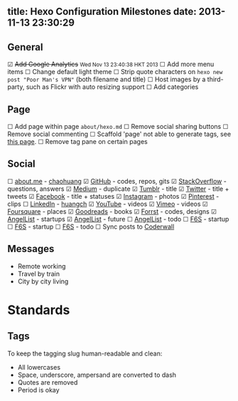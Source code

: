 title: Hexo Configuration Milestones
date: 2013-11-13 23:30:29
---

General
-------

☑ ~~Add Google Analytics~~ <small>Wed Nov 13 23:40:38 HKT 2013</small>
☐ Add more menu items
☐ Change default light theme
☐ Strip quote characters on `hexo new post "Poor Man's VPN"` (both filename and title)
☐ Host images by a third-party, such as Flickr with auto resizing support
☐ Add categories 


Page
----

☐ Add page within page `about/hexo.md`
☐ Remove social sharing buttons
☐ Remove social commenting
☐ Scaffold 'page' not able to generate tags, see [this page](/aws/cli/).
☐ Remove tag pane on certain pages


Social
------

☐ [about.me](http://about.me/chaohuang) - [chaohuang](http://about.me/chaohuang)
☑ [GitHub](https://github.com/realguess) - codes, repos, gits
☑ [StackOverflow](http://stackoverflow.com/users/594696/realguess) - questions, answers
☑ [Medium](https://medium.com/@realguess) - duplicate
☑ [Tumblr](http://realguess.tumblr.com/) - title
☑ [Twitter](https://twitter.com/realguess) - title + tweets
☑ [Facebook](https://www.facebook.com/realguess) - title + statuses
☑ [Instagram](http://instagram.com/realguess) - photos
☑ [Pinterest](http://www.pinterest.com/realguess/) - clips
☐ [LinkedIn](http://www.linkedin.com/in/realguess) - [huangch](http://www.linkedin.com/in/huangch)
☑ [YouTube](http://www.youtube.com/realguess) - videos
☑ [Vimeo](http://vimeo.com/realguess) - videos
☑ [Foursquare](https://foursquare.com/realguess) - places
☑ [Goodreads](https://www.goodreads.com/realguess) - books
☑ [Forrst](https://forrst.com/people/realguess) - codes, designs
☑ [AngelList](https://angel.co/chao-huang) - startups
☑ [AngelList](https://angel.co/chao) - future
☐ [AngelList](https://angel.co/realguess) - todo
☐ [F6S](http://www.f6s.com/chaohuang) - startup
☐ [F6S](http://www.f6s.com/chao) - startup
☐ [F6S](http://www.f6s.com/realguess) - todo
☐ Sync posts to [Coderwall](https://coderwall.com/realguess)


Messages
--------

- Remote working
- Travel by train
- City by city living


Standards
=========

Tags
----

To keep the tagging slug human-readable and clean:

-  All lowercases
-  Space, underscore, ampersand are converted to dash
-  Quotes are removed
-  Period is okay
